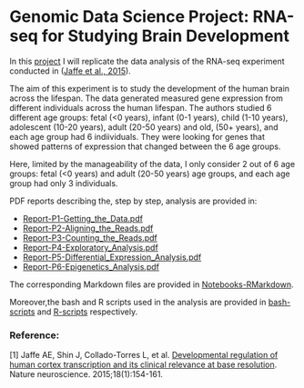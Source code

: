 # Genomic Data Science Project: RNA-seq for Studying Brain Development 
  
In this [project](https://www.coursera.org/learn/genomic-data-science-project) I will replicate the data analysis of the RNA-seq experiment conducted in ([Jaffe et al., 2015](https://www.ncbi.nlm.nih.gov/pmc/articles/PMC4281298/)).
   
The aim of this experiment is to study the development of the human brain across the lifespan. The data generated measured gene expression from different individuals across the human lifespan. The authors studied 6 different age groups: fetal (<0 years), infant (0-1 years), child (1-10 years), adolescent (10-20 years), adult (20-50 years) and old, (50+ years), and each age group had 6 indiividuals. They were looking for genes that showed patterns of expression that changed between the 6 age groups.
  
Here, limited by the manageability of the data, I only consider 2 out of 6 age groups: fetal (<0 years) and adult (20-50 years) age groups, and each age group had only 3 individuals.
  
PDF reports describing the, step by step, analysis are provided in:
  * [Report-P1-Getting_the_Data.pdf](Report-P1-Getting_the_Data.pdf)
  * [Report-P2-Aligning_the_Reads.pdf](Report-P2-Aligning_the_Reads.pdf)
  * [Report-P3-Counting_the_Reads.pdf](Report-P3-Counting_the_Reads.pdf)
  * [Report-P4-Exploratory_Analysis.pdf](Report-P4-Exploratory_Analysis.pdf)
  * [Report-P5-Differential_Expression_Analysis.pdf](Report-P5-Differential_Expression_Analysis.pdf)
  * [Report-P6-Epigenetics_Analysis.pdf](Report-P6-Epigenetics_Analysis.pdf)
 
The corresponding Markdown files are provided in [Notebooks-RMarkdown](Notebooks-RMarkdown).  

Moreover,the bash and R scripts used in the analysis are provided in [bash-scripts](bash-scripts) and [R-scripts](R-scripts) respectively.
  
### Reference:   

[1] Jaffe AE, Shin J, Collado-Torres L, et al. [Developmental regulation of human cortex transcription and its clinical relevance at base resolution](https://www.ncbi.nlm.nih.gov/pmc/articles/PMC4281298/). Nature neuroscience. 2015;18(1):154-161.
